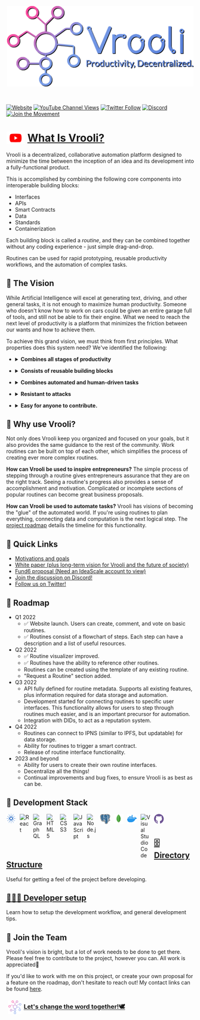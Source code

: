 [
    <p align="center">
        <img alt="Vrooli logo with motto" src="./docs/assets/readme-display.png" width="500px"/>
    </p>
][website]
&nbsp;&nbsp;

[![Website](https://img.shields.io/website?label=app.vrooli.com&style=for-the-badge&url=https%3A%2F%2Fapp.vrooli.com)][website]
[![YouTube Channel Views](https://img.shields.io/youtube/channel/views/UC4qvcwbFxx06vBD3wKjXscg?logo=youtube&logoColor=red&style=for-the-badge)][youtube]
[![Twitter Follow](https://img.shields.io/twitter/follow/VrooliOfficial?color=1DA1F2&logo=twitter&style=for-the-badge)][twitter]
[![Discord](https://img.shields.io/discord/880439923876974643?&style=for-the-badge)][discord]
[![Join the Movement](https://img.shields.io/badge/-Join%20The%20Movement-gray.svg?colorB=733ace&style=for-the-badge)][start]

# [<img align="top" alt="YouTube" width="50px" src="./docs/assets/youtube.svg" />][youtube] [What Is Vrooli?][youtube]

Vrooli is a decentralized, collaborative automation platform designed to minimize the time between the inception of an idea and its development into a fully-functional product.

This is accomplished by combining the following core components into interoperable building blocks: 

* Interfaces
* APIs
* Smart Contracts
* Data
* Standards
* Containerization  

Each building block is called a *routine*, and they can be combined together without any coding experience - just simple drag-and-drop.

Routines can be used for rapid prototyping, reusable productivity workflows, and the automation of complex tasks.

## 👀 The Vision

While Artificial Intelligence will excel at generating text, driving, and other general tasks, it is not enough to maximize human productivity. Someone who doesn't know how to work on cars could be given an entire garage full of tools, and still not be able to fix their engine. What we need to reach the next level of productivity is a platform that minimizes the friction between our wants and how to achieve them.

To achieve this grand vision, we must think from first principles. What properties does this system need? We've identified the following:  
* <details>
  <summary><b>Combines all stages of productivity</b></summary>
  Ideas are born from a thirst for knowledge. They require research to validate, and resources to develop. What they <i>don't</i> have to do is cost a fortune, take months to years of education, and induce an extreme amount of stress to complete.
    <br>
    <br>
  Vrooli is designed to combine learning, research, and development into one flywheel, powered by community-generated routines. As the community grows, the process for creating and completing routines self-improves.
    <br>
    <br>
  Routines can be rapidly prototyped, and combined with auto-generated metrics and visuals to quickly display a project's utility to voters. In combination with <a href="https://projectcatalyst.org/resources/what-is-project-catalyst">Project Catalyst</a>, routines with the most impact can be funded by the Cardano treasury.
</details>

* <details>
  <summary><b>Consists of reusable building blocks</b></summary>
  The components that make up routines - interfaces, APIs, smart contracts, data, standards, and containers - can be reused and combined to create new routines.
    <br>
    <br>
  Routines themselves can be joined together to create new routines, which can be joined together to create more routines, and so on. This means a wide array of general-purpose routines can be built from a common set of building blocks.
</details>

* <details>
  <summary><b>Combines automated and human-driven tasks</b></summary>
  The ideal future is one where everything is automated. The problem is building these automated tasks. 
    <br>
    <br>
  To maximize adoption, we need to be able to facilitate the transition of routines from prototypes, to human-driven, to automated. Users interested in a prototype can star it, and watch it evolve over time as the community makes changes. Since each subroutine can individually be updated - by any of the routines that use it - performing tasks may become easier, cheaper, and quicker each time you use them.
    <br>
    <br>
  Prototypes have the added benefit of facilitating the development of services years in advance. The community can build prototypes on top of prototypes (and so on), to design the entire future of productivity. Using this, they can determine which subroutines, interfaces, smart contracts, etc. would be most benefitical to develop today.
</details>

* <details>
  <summary><b>Resistant to attacks</b></summary>
  Another hurdle to maximizing productivity is our governments. They are slow, inefficient, and favor the wants of the wealthy over the needs of the masses.
    <br>
    <br>
  There will be a time when decentralized governments are - in theory - superior in every way to centralized ones. At this point, it would be wise to run a mock decentralized government for a while, then switch over when it is proven to be effective.
    <br>
    <br>
  But our current governments won't give up their power without a fight. They will try everything they can to maintain the status quo. One of the most effective ways to do this is through money and productivity. This is why we must decentralize the means of production.
</details>

* <details>
  <summary><b>Easy for anyone to contribute. </b></summary>
  While the interfaces, APIs, and smart contracts all require coding, the ability to connect them together in novel ways - human creativity - can be contributed by anyone.
    <br>
    <br>
  Luckily, connecting routines together is all that is needed for rapid prototyping. This means that anyone has the ability to convey their idea to the community, and - if it's desirable - receive funding or find a team of developers to build it.
</details>

## 🤔 Why use Vrooli?
 Not only does Vrooli keep you organized and focused on your goals, but it also provides the same guidance to the rest of the community. Work routines can be built on top of each other, which simplifies the process of creating ever more complex routines.

**How can Vrooli be used to inspire entrepreneurs?** The simple process of stepping through a routine gives entrepreneurs assurance that they are on the right track. Seeing a routine's progress also provides a sense of accomplishment and motivation. Complicated or incomplete sections of popular routines can become great business proposals.

**How can Vrooli be used to automate tasks?** Vrooli has visions of becoming the "glue" of the automated world. If you're using routines to plan everything, connecting data and computation is the next logical step. The [project roadmap](#🔮-roadmap) details the timeline for this functionality.

## 🔗 Quick Links
- [Motivations and goals](https://www.youtube.com/watch?v=hBHaPYi5esQ)
- [White paper (plus long-term vision for Vrooli and the future of society)](https://docs.google.com/document/d/1zHYdjAyy01SSFZX0O-YnZicef7t6sr1leOFnynQQOx4/edit?usp=sharing)
- [Fund6 proposal (Need an IdeaScale account to view)](https://cardano.ideascale.com/a/dtd/Community-Made-Interactive-Guides/367058-48088)
- [Join the discussion on Discord!](https://discord.com/invite/VyrDFzbmmF)
- [Follow us on Twitter!](https://twitter.com/VrooliOfficial)

## 🔮 Roadmap
 - Q1 2022 
    - ✅ Website launch. Users can create, comment, and vote on basic routines. 
    - ✅ Routines consist of a flowchart of steps. Each step can have a description and a list of useful resources.
 - Q2 2022
    - ✅ Routine visualizer improved.
    - ✅ Routines have the ability to reference other routines.
    - Routines can be created using the template of any existing routine.
    - "Request a Routine" section added.
 - Q3 2022
    - API fully defined for routine metadata. Supports all existing features, plus information required for data storage and automation.
    - Development started for connecting routines to specific user interfaces. This functionality allows for users to step through routines much easier, and is an important precursor for automation.
    - Integration with DIDs, to act as a reputation system.
- Q4 2022
    - Routines can connect to IPNS (similar to IPFS, but updatable) for data storage.
    - Ability for routines to trigger a smart contract.
    - Release of routine interface functionality.
- 2023 and beyond
    - Ability for users to create their own routine interfaces.
    - Decentralize all the things!
    - Continual improvements and bug fixes, to ensure Vrooli is as best as can be.

## 🥞 Development Stack
[<img align="left" alt="Cardano" width="26px" src="./docs/assets/cardano.svg" style="padding-right:10px;" />](https://cardano.org/)
[<img align="left" alt="React" width="26px" src="https://cdn.jsdelivr.net/gh/devicons/devicon/icons/react/react-original.svg" style="padding-right:10px;" />](https://reactjs.org/)
[<img align="left" alt="GraphQL" width="26px" src="https://cdn.jsdelivr.net/gh/devicons/devicon/icons/graphql/graphql-plain.svg" style="padding-right:10px;" />](https://graphql.org/)
[<img align="left" alt="HTML5" width="26px" src="https://cdn.jsdelivr.net/gh/devicons/devicon/icons/html5/html5-original.svg" style="padding-right:10px;" />](https://developer.mozilla.org/en-US/docs/Glossary/HTML5)
[<img align="left" alt="CSS3" width="26px" src="https://cdn.jsdelivr.net/gh/devicons/devicon/icons/css3/css3-original.svg" style="padding-right:10px;" />](https://developer.mozilla.org/en-US/docs/Web/CSS)
[<img align="left" alt="JavaScript" width="26px" src="https://cdn.jsdelivr.net/gh/devicons/devicon/icons/javascript/javascript-original.svg" style="padding-right:10px;" />](https://www.javascript.com/)
[<img align="left" alt="Node.js" width="26px" src="https://cdn.jsdelivr.net/gh/devicons/devicon/icons/nodejs/nodejs-original.svg" style="padding-right:10px;" />](https://nodejs.org/)
[<img align="left" alt="PostgreSQL" width="26px" src="./docs/assets/postgresql.svg" style="padding-right:10px;" />](https://www.postgresql.org/)
[<img align="left" alt="MongoDB" width="26px" src="./docs/assets/mongodb.svg" style="padding-right:10px;" />](https://www.mongodb.com/)
[<img align="left" alt="Docker" width="26px" src="./docs/assets/docker.svg" style="padding-right:10px;" />](https://www.docker.com/)
[<img align="left" alt="Visual Studio Code" width="26px" src="https://cdn.jsdelivr.net/gh/devicons/devicon/icons/vscode/vscode-original.svg" style="padding-right:10px;" />](https://code.visualstudio.com/)
[<img align="left" alt="GitHub" width="26px" src="./docs/assets/github.svg" style="padding-right:10px;" />](https://github.com/)

<br>
<br>

## [🗄 Directory Structure][directory-structure]
Useful for getting a feel of the project before developing.

## [👩🏼‍💻 Developer setup][setup-guide]
Learn how to setup the development workflow, and general development tips.

## 🤝 Join the Team
Vrooli's vision is bright, but a lot of work needs to be done to get there. Please feel free to contribute to the project, however you can. All work is appreciated💙 

If you'd like to work with me on this project, or create your own proposal for a feature on the roadmap, don't hesitate to reach out! My contact links can be found [here](https://matthalloran.info).

### [<img align="center" alt="Website" width="36px" src="./docs/assets/vrooli.png" style="padding-left:5px;padding-right:2px" />][start] [**Let's change the word together!🕊**][start]

[landing]: https://vrooli.com
[website]: https://app.vrooli.com
[start]: https://app.vrooli.com/start
[personal-site]: https://matthalloran.info
[setup-guide]: https://github.com/MattHalloran/ReactGraphQLTemplate#how-to-start
[directory-structure]: ./docs/DirectoryStructure.md
[discord]: https://discord.com/invite/VyrDFzbmmF
[twitter]: https://twitter.com/intent/follow?original_referer=https%3A%2F%2Fgithub.com%2FVrooliOfficial&screen_name=VrooliOfficial
[youtube]: https://www.youtube.com/channel/UC4qvcwbFxx06vBD3wKjXscg
[discord]: https://discord.com/invite/VyrDFzbmmF
[linkedin]: https://www.linkedin.com/in/matthew-halloran/
[email]: mailto:support@vrooli.com
